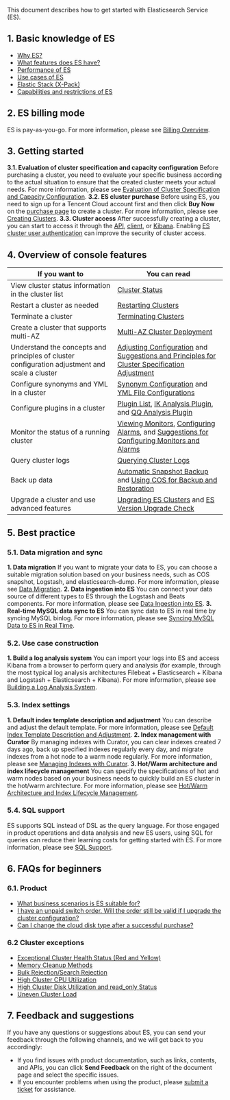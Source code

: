 This document describes how to get started with Elasticsearch Service (ES).

## 1. Basic knowledge of ES
- [Why ES?](https://intl.cloud.tencent.com/document/product/845/16479)
- [What features does ES have?](https://intl.cloud.tencent.com/document/product/845/16780)
- [Performance of ES](https://intl.cloud.tencent.com/document/product/845/40975)
- [Use cases of ES](https://intl.cloud.tencent.com/document/product/845/16480)
- [Elastic Stack (X-Pack)](https://intl.cloud.tencent.com/document/product/845/30943)
- [Capabilities and restrictions of ES](https://intl.cloud.tencent.com/document/product/845/16481)

## 2. ES billing mode
ES is pay-as-you-go. For more information, please see [Billing Overview](https://intl.cloud.tencent.com/document/product/845/18379).


## 3. Getting started
**3.1. Evaluation of cluster specification and capacity configuration**
Before purchasing a cluster, you need to evaluate your specific business according to the actual situation to ensure that the created cluster meets your actual needs. For more information, please see [Evaluation of Cluster Specification and Capacity Configuration](https://intl.cloud.tencent.com/document/product/845/19551).
**3.2. ES cluster purchase**
Before using ES, you need to sign up for a Tencent Cloud account first and then click **Buy Now** on the [purchase page](https://intl.cloud.tencent.com/product/es) to create a cluster. For more information, please see [Creating Clusters](https://intl.cloud.tencent.com/document/product/845/19536).
**3.3. Cluster access**
After successfully creating a cluster, you can start to access it through the [API](https://intl.cloud.tencent.com/document/product/845/19540), [client](https://intl.cloud.tencent.com/document/product/845/19538), or [Kibana](https://intl.cloud.tencent.com/document/product/845/19541). Enabling [ES cluster user authentication](https://intl.cloud.tencent.com/document/product/845/35275) can improve the security of cluster access.


## 4. Overview of console features

| If you want to | 	You can read |
|---------|---------|
| View cluster status information in the cluster list | [Cluster Status](https://intl.cloud.tencent.com/document/product/845/16996) |
| Restart a cluster as needed | [Restarting Clusters](https://intl.cloud.tencent.com/document/product/845/32597) |
| Terminate a cluster | [Terminating Clusters](https://intl.cloud.tencent.com/document/product/845/30949) |
| Create a cluster that supports multi-AZ | [Multi-AZ Cluster Deployment](https://intl.cloud.tencent.com/document/product/845/32591) |
| Understand the concepts and principles of cluster configuration adjustment and scale a cluster | [Adjusting Configuration](https://intl.cloud.tencent.com/document/product/845/30944) and [Suggestions and Principles for Cluster Specification Adjustment](https://intl.cloud.tencent.com/document/product/845/35713) |
| Configure synonyms and YML in a cluster | [Synonym Configuration](https://intl.cloud.tencent.com/document/product/845/36418) and [YML File Configurations](https://intl.cloud.tencent.com/document/product/845/37438) |
| Configure plugins in a cluster | [Plugin List](https://intl.cloud.tencent.com/document/product/845/37440), [IK Analysis Plugin](https://intl.cloud.tencent.com/document/product/845/37441), and [QQ Analysis Plugin](https://intl.cloud.tencent.com/document/product/845/36776) |
| Monitor the status of a running cluster | [Viewing Monitors](https://intl.cloud.tencent.com/document/product/845/30947), [Configuring Alarms](https://intl.cloud.tencent.com/document/product/845/30948), and [Suggestions for Configuring Monitors and Alarms](https://intl.cloud.tencent.com/document/product/845/32608) |
| Query cluster logs | [Querying Cluster Logs](https://intl.cloud.tencent.com/document/product/845/30950) |
| Back up data | [Automatic Snapshot Backup](https://intl.cloud.tencent.com/document/product/845/32587) and [Using COS for Backup and Restoration](https://intl.cloud.tencent.com/document/product/845/19549) |
| Upgrade a cluster and use advanced features | [Upgrading ES Clusters](https://intl.cloud.tencent.com/document/product/845/32600) and [ES Version Upgrade Check](https://intl.cloud.tencent.com/document/product/845/32599) |


## 5. Best practice
### 5.1. Data migration and sync
**1. Data migration**
If you want to migrate your data to ES, you can choose a suitable migration solution based on your business needs, such as COS snapshot, Logstash, and elasticsearch-dump. For more information, please see [Data Migration](https://intl.cloud.tencent.com/document/product/845/32614).
**2. Data ingestion into ES**
You can connect your data source of different types to ES through the Logstash and Beats components. For more information, please see [Data Ingestion into ES](https://intl.cloud.tencent.com/document/product/845/17343).
**3. Real-time MySQL data sync to ES**
You can sync data to ES in real time by syncing MySQL binlog. For more information, please see [Syncing MySQL Data to ES in Real Time](https://intl.cloud.tencent.com/document/product/845/32576).

### 5.2. Use case construction
**1. Build a log analysis system**
You can import your logs into ES and access Kibana from a browser to perform query and analysis (for example, through the most typical log analysis architectures Filebeat + Elasticsearch + Kibana and Logstash + Elasticsearch + Kibana). For more information, please see [Building a Log Analysis System](https://intl.cloud.tencent.com/document/product/845/32590).

### 5.3. Index settings
**1. Default index template description and adjustment**
You can describe and adjust the default template. For more information, please see [Default Index Template Description and Adjustment](https://intl.cloud.tencent.com/document/product/845/32607).
**2. Index management with Curator**
By managing indexes with Curator, you can clear indexes created 7 days ago, back up specified indexes regularly every day, and migrate indexes from a hot node to a warm node regularly. For more information, please see [Managing Indexes with Curator](https://intl.cloud.tencent.com/document/product/845/32613).
**3. Hot/Warm architecture and index lifecycle management**
You can specify the specifications of hot and warm nodes based on your business needs to quickly build an ES cluster in the hot/warm architecture. For more information, please see [Hot/Warm Architecture and Index Lifecycle Management](https://intl.cloud.tencent.com/document/product/845/34890).

### 5.4. SQL support
ES supports SQL instead of DSL as the query language. For those engaged in product operations and data analysis and new ES users, using SQL for queries can reduce their learning costs for getting started with ES. For more information, please see [SQL Support](https://intl.cloud.tencent.com/document/product/845/32574).


## 6. FAQs for beginners
### 6.1. Product
- [What business scenarios is ES suitable for?](https://intl.cloud.tencent.com/document/product/845/16599)
- [I have an unpaid switch order. Will the order still be valid if I upgrade the cluster configuration?](https://intl.cloud.tencent.com/document/product/845/16599)
- [Can I change the cloud disk type after a successful purchase?](https://intl.cloud.tencent.com/document/product/845/16599)

### 6.2 Cluster exceptions 
- [Exceptional Cluster Health Status (Red and Yellow)](https://intl.cloud.tencent.com/document/product/845/40983)
- [Memory Cleanup Methods](https://intl.cloud.tencent.com/document/product/845/40982)
- [Bulk Rejection/Search Rejection](https://intl.cloud.tencent.com/document/product/845/40981)
- [High Cluster CPU Utilization](https://intl.cloud.tencent.com/document/product/845/40980)
- [High Cluster Disk Utilization and read_only Status](https://intl.cloud.tencent.com/document/product/845/40979)
- [Uneven Cluster Load](https://intl.cloud.tencent.com/document/product/845/40978)


## 7. Feedback and suggestions
If you have any questions or suggestions about ES, you can send your feedback through the following channels, and we will get back to you accordingly:
- If you find issues with product documentation, such as links, contents, and APIs, you can click **Send Feedback** on the right of the document page and select the specific issues.
- If you encounter problems when using the product, please [submit a ticket](https://console.cloud.tencent.com/workorder/category) for assistance.
